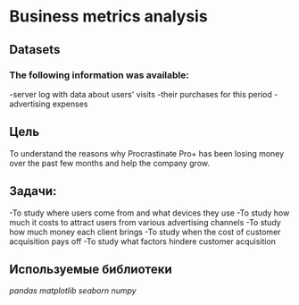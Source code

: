 # Business metrics analysis
## Datasets
### The following information was available: 
   -server log with data about users' visits 
   -their purchases for this period 
   -advertising expenses
## Цель
To understand the reasons why Procrastinate Pro+ has been losing money over the past few months and help the company grow.
## Задачи:
-To study where users come from and what devices they use
-To study how much it costs to attract users from various advertising channels
-To study how much money each client brings
-To study when the cost of customer acquisition pays off
-To study what factors hindere customer acquisition
## Используемые библиотеки
*pandas*
*matplotlib*
*seaborn*
*numpy*
 
